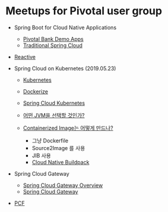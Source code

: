 # Meetups for Pivotal user group


- Spring Boot for Cloud Native Applications
  - [Pivotal Bank Demo Apps](https://github.com/jupilhwang/pivotal-bank-demo-kr)
  - [Traditional Spring Cloud](spring-cloud.md)

- [Reactive](Reactive/Reactive.md)

- Spring Cloud on Kubernetes (2019.05.23)
  - [Kubernetes](spring-cloud-kubernetes/kubernetes.md)
  - [Dockerize](spring-cloud-kubernetes/dockerize.md)
  - [Spring Cloud Kubernetes](spring-cloud-kubernetes/msa.md)

  - [어떤 JVM을 선택할 것인가?](JDK.md)
  - [Containerized Image는 어떻게 만드나?](spring-cloud-kubernetes/dockerize.md)
    - 그냥 Dockerfile
    - Source2Image 를 사용
    - JIB 사용
    - [Cloud Native Buildpack](cloud-native-buildpack.md)


- Spring Cloud Gateway 
  - [Spring Cloud Gateway Overview](https://cloud.spring.io/spring-cloud-gateway/reference/html/)
  - [Spring Cloud Gateway](https://github.com/jupilhwang/pivotal-bank-demo-kr/blob/master/docs/lab_spring_cloud_gateway.md)


- [PCF](pcf.md)